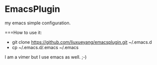 # EmacsPlugin

my emacs simple configuration.

===How to use it:

- git clone https://github.com/liuxueyang/emacsplugin.git ~/.emacs.d
- cp ~/.emacs.d/.emacs ~/.emacs

I am a vimer but I use emacs as well. ;-)


